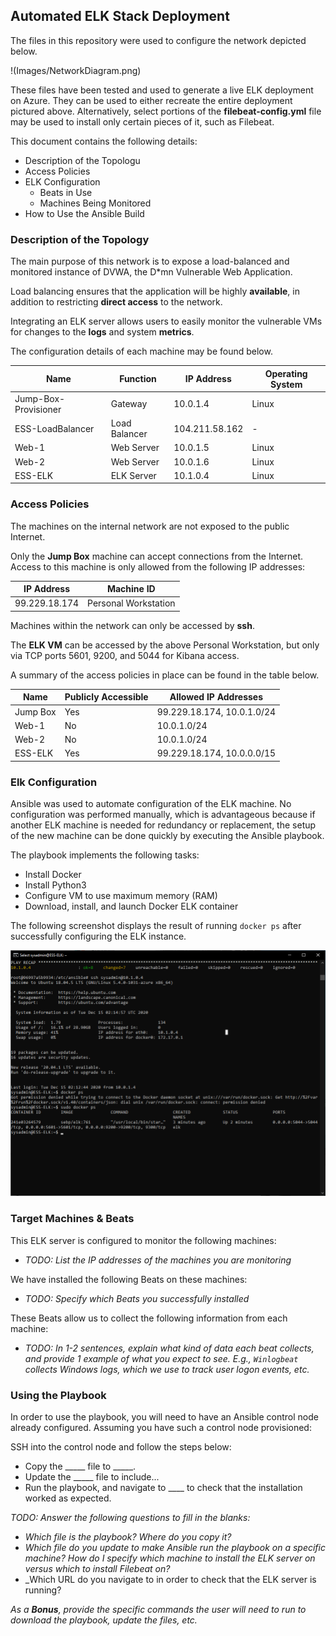 ## Automated ELK Stack Deployment

The files in this repository were used to configure the network depicted below.

!(Images/NetworkDiagram.png)

These files have been tested and used to generate a live ELK deployment on Azure. They can be used to either recreate the entire deployment pictured above. Alternatively, select portions of the __filebeat-config.yml__ file may be used to install only certain pieces of it, such as Filebeat.

This document contains the following details:
- Description of the Topologu
- Access Policies
- ELK Configuration
  - Beats in Use
  - Machines Being Monitored
- How to Use the Ansible Build


### Description of the Topology

The main purpose of this network is to expose a load-balanced and monitored instance of DVWA, the D*mn Vulnerable Web Application.

Load balancing ensures that the application will be highly __available__, in addition to restricting __direct access__ to the network.

Integrating an ELK server allows users to easily monitor the vulnerable VMs for changes to the __logs__ and system __metrics__.

The configuration details of each machine may be found below.

| Name     | Function | IP Address | Operating System |
|----------|----------|------------|------------------|
| Jump-Box-Provisioner | Gateway | 10.0.1.4 | Linux |
| ESS-LoadBalancer | Load Balancer | 104.211.58.162 | - |
| Web-1 | Web Server | 10.0.1.5 | Linux |
| Web-2 | Web Server | 10.0.1.6 | Linux |
| ESS-ELK | ELK Server | 10.1.0.4 | Linux |

### Access Policies

The machines on the internal network are not exposed to the public Internet. 

Only the __Jump Box__ machine can accept connections from the Internet. Access to this machine is only allowed from the following IP addresses:

| IP Address | Machine ID |
|-------------|--------------|
| 99.229.18.174 | Personal Workstation |


Machines within the network can only be accessed by __ssh__.

The __ELK VM__ can be accessed by the above Personal Workstation, but only via TCP ports 5601, 9200, and 5044 for Kibana access.

A summary of the access policies in place can be found in the table below.

| Name     | Publicly Accessible | Allowed IP Addresses |
|----------|---------------------|----------------------|
| Jump Box | Yes | 99.229.18.174, 10.0.1.0/24 |
| Web-1 | No | 10.0.1.0/24 |
| Web-2 | No | 10.0.1.0/24 |
| ESS-ELK | Yes | 99.229.18.174, 10.0.0.0/15 |

### Elk Configuration

Ansible was used to automate configuration of the ELK machine. No configuration was performed manually, which is advantageous because if another ELK machine is needed for redundancy or replacement, the setup of the new machine can be done quickly by executing the Ansible playbook.

The playbook implements the following tasks:

- Install Docker
- Install Python3
- Configure VM to use maximum memory (RAM)
- Download, install, and launch Docker ELK container

The following screenshot displays the result of running `docker ps` after successfully configuring the ELK instance.

![TODO: Update the path with the name of your screenshot of docker ps output](Images/docker_ps_output.png)

### Target Machines & Beats
This ELK server is configured to monitor the following machines:
- _TODO: List the IP addresses of the machines you are monitoring_

We have installed the following Beats on these machines:
- _TODO: Specify which Beats you successfully installed_

These Beats allow us to collect the following information from each machine:
- _TODO: In 1-2 sentences, explain what kind of data each beat collects, and provide 1 example of what you expect to see. E.g., `Winlogbeat` collects Windows logs, which we use to track user logon events, etc._

### Using the Playbook
In order to use the playbook, you will need to have an Ansible control node already configured. Assuming you have such a control node provisioned: 

SSH into the control node and follow the steps below:
- Copy the _____ file to _____.
- Update the _____ file to include...
- Run the playbook, and navigate to ____ to check that the installation worked as expected.

_TODO: Answer the following questions to fill in the blanks:_
- _Which file is the playbook? Where do you copy it?_
- _Which file do you update to make Ansible run the playbook on a specific machine? How do I specify which machine to install the ELK server on versus which to install Filebeat on?_
- _Which URL do you navigate to in order to check that the ELK server is running?

_As a **Bonus**, provide the specific commands the user will need to run to download the playbook, update the files, etc._